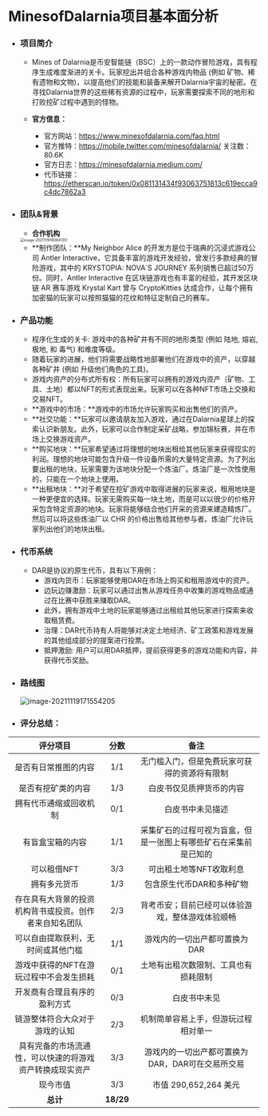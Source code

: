 # MinesofDalarnia项目基本面分析

- ### 项目简介

  - Mines of Dalarnia是币安智能链（BSC）上的一款动作冒险游戏，具有程序生成难度渐进的关卡。玩家挖出并组合各种游戏内物品 (例如 矿物、稀有遗物和文物)，以提高他们的技能和装备来解开Dalarnia宇宙的秘密。在寻找Dalarnia世界的这些稀有资源的过程中，玩家需要探索不同的地形和打败挖矿过程中遇到的怪物。
  - **官方信息：**
  
    - 官方网站：https://www.minesofdalarnia.com/faq.html
    - 官方推特：https://mobile.twitter.com/minesofdalarnia/   关注数：80.6K
    - 官方日志：https://minesofdalarnia.medium.com/
    - 代币链接：https://etherscan.io/token/0x081131434f93063751813c619ecca9c4dc7862a3



- ### 团队&背景

  - **合作机构**
  
  <img src="https://i.loli.net/2021/11/19/mHUzVDcE7JrPQkI.png" alt="image-20211119180641351" style="zoom:50%;" />

  - **制作团队：**My Neighbor Alice 的开发方是位于瑞典的沉浸式游戏公司 Antler Interactive，它具备丰富的游戏开发经验，曾发行多款经典的冒险游戏，其中的 KRYSTOPIA: NOVA´S JOURNEY 系列销售已超过50万份。同时，Antler Interactive 在区块链游戏也有丰富的经验，其开发区块链 AR 赛车游戏 Krystal Kart 曾与 CryptoKitties 达成合作，让每个拥有加密猫的玩家可以按照猫猫的花纹和特征定制自己的赛车。



- ### 产品功能

  - 程序化生成的关卡: 游戏中的各种矿井有不同的地形类型 (例如 陆地, 熔岩, 极地, 和 毒气) 和难度等级。 
  - 随着玩家的进展，他们将需要战略性地部署他们在游戏中的资产，以穿越各种矿井 (例如 升级他们角色的工具)。
  - 游戏内资产的分布式所有权：所有玩家可以拥有的游戏内资产（矿物、工具、土地）都以NFT的形式表现出来。玩家可以在各种NFT市场上交换和交易NFT。
  - **游戏中的市场：**游戏中的市场允许玩家购买和出售他们的资产。
  - **社交功能：**玩家可以邀请朋友加入游戏，通过在Dalarnia星球上的探索认识新朋友。此外，玩家可以合作制定采矿战略，参加锦标赛，并在市场上交换游戏资产。
  - **购买地块：**玩家希望通过将理想的地块出租给其他玩家来获得现实的利润。理想的地块可能包含升级一件设备所需的大量特定资源。为了列出要出租的地块，玩家需要为该地块分配一个炼油厂。炼油厂是一次性使用的，只能在一个地块上使用。
  - **出租地块：**对于希望在挖矿游戏中取得进展的玩家来说，租用地块是一种更便宜的选择。玩家无需购买每一块土地，而是可以以很少的价格开采包含特定资源的地块。玩家将能够结合他们开采的资源来建造精炼厂。然后可以将这些炼油厂以 CHR 的价格出售给其他参与者。炼油厂允许玩家列出他们的地块出租。
  
  
  
- ### 代币系统

  - DAR是协议的原生代币，具有以下用例：
    - 游戏内货币：玩家能够使用DAR在市场上购买和租用游戏中的资产。
    - 边玩边赚激励：玩家可以通过出售从游戏任务中收集的游戏物品或通过在比赛中获胜来赚取DAR。
    - 此外，拥有游戏中土地的玩家能够通过出租给其他玩家进行探索来收取租赁费。
    - 治理：DAR代币持有人将能够对决定土地经济、矿工政策和游戏发展的其他组成部分的提案进行投票。
    - 抵押激励: 用户可以用DAR抵押，提前获得更多的游戏功能和内容，并获得代币奖励。
  
  
  
- ### 路线图

  ![image-20211119171554205](https://i.loli.net/2021/11/19/WrqZ496vmpNgIoV.png)
  
- ### 评分总结：

|                         评分项目                         |   分数    |                             备注                             |
| :------------------------------------------------------: | :-------: | :----------------------------------------------------------: |
|                   是否有日常推图的内容                   |    1/1    |         无门槛入门，但是免费玩家可获得的资源将有限制         |
|                    是否有挖矿类的内容                    |    1/3    |                   白皮书仅见质押货币的内容                   |
|                  拥有代币通缩或回收机制                  |    0/1    |                       白皮书中未见描述                       |
|                     有盲盒宝箱的内容                     |    1/1    | 采集矿石的过程可视为盲盒，但是一张图上有哪些矿石在采集前是已知的 |
|                       可以租借NFT                        |    3/3    |                   可出租土地等NFT收取利息                    |
|                       拥有多元货币                       |    1/3    |                  包含原生代币DAR和多种矿物                   |
|  存在具有大背景的投资机构背书或投资。创作者来自知名团队  |    2/3    |       背考币安；目前已经可以体验游戏，整体游戏体验顺畅       |
|            可以自由提取获利，无时间或其他门槛            |    1/1    |                游戏内的一切出产都可置换为DAR                 |
|         游戏中获得的NFT在游玩过程中不会发生损耗          |    0/1    |             土地有出租次数限制、工具也有损耗限制             |
|               开发商有合理且有序的盈利方式               |    0/3    |                         白皮书中未见                         |
|              链游整体符合大众对于游戏的认知              |    2/3    |             机制简单容易上手，但游玩过程相对单一             |
| 具有完备的市场流通性，可以快速的将游戏资产转换成现实资产 |    3/3    |       游戏内的一切出产都可置换为DAR，DAR可在交易所交易       |
|                         现今市值                         |    3/3    |                    市值 290,652,264 美元                     |
|                         **总计**                         | **18/29** |                                                              |